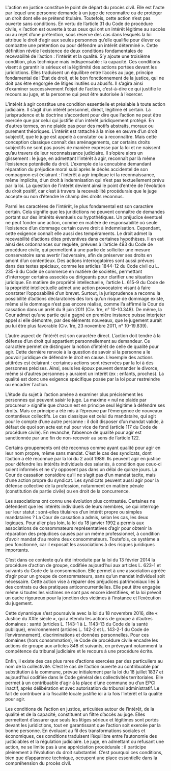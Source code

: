 L'action en justice constitue le point de départ du procès civil. Elle est l'acte par lequel une personne demande à un juge de reconnaître ou de protéger un droit dont elle se prétend titulaire. Toutefois, cette action n’est pas ouverte sans conditions. En vertu de l’article 31 du Code de procédure civile, « l’action est ouverte à tous ceux qui ont un intérêt légitime au succès ou au rejet d’une prétention, sous réserve des cas dans lesquels la loi attribue le droit d’agir aux seules personnes qu’elle qualifie pour élever ou combattre une prétention ou pour défendre un intérêt déterminé ». Cette définition révèle l’existence de deux conditions fondamentales de recevabilité de l’action : l’intérêt et la qualité. S’y ajoute une troisième condition, plus technique mais indispensable : la capacité. Ces conditions visent à garantir le sérieux et la légitimité des actions portées devant les juridictions. Elles traduisent un équilibre entre l’accès au juge, principe fondamental de l’État de droit, et le bon fonctionnement de la justice, qui ne doit pas être engorgée de litiges inutiles ou abusifs. Il s’agira ainsi d’examiner successivement l’objet de l’action, c’est-à-dire ce qui justifie le recours au juge, et la personne qui peut être autorisée à l’exercer.

L’intérêt à agir constitue une condition essentielle et préalable à toute action judiciaire. Il s’agit d’un intérêt personnel, direct, légitime et certain. La jurisprudence et la doctrine s’accordent pour dire que l’action ne peut être exercée que par celui qui justifie d’un intérêt juridiquement protégé. En d’autres termes, on ne plaide pas pour des motifs abstraits, moraux ou purement théoriques. L’intérêt est rattaché à la mise en œuvre d’un droit subjectif, que le juge est appelé à constater ou à reconnaître. Mais cette conception classique connaît des aménagements, car certains droits subjectifs ne sont pas posés de manière expresse par la loi et ne naissent qu’au travers de leur reconnaissance judiciaire. Il s’opère alors un glissement : le juge, en admettant l’intérêt à agir, reconnaît par là même l’existence potentielle du droit. L’exemple de la concubine demandant réparation du préjudice moral subi après le décès accidentel de son compagnon est éclairant : l’intérêt à agir implique ici la reconnaissance, même implicite, d’un droit à indemnisation qui n’est pas textuellement prévu par la loi. La question de l’intérêt devient ainsi le point d’entrée de l’évolution du droit positif, car c’est à travers la recevabilité procédurale que le juge accepte ou non d’étendre le champ des droits reconnus.

Parmi les caractères de l’intérêt, le plus fondamental est son caractère certain. Cela signifie que les juridictions ne peuvent connaître de demandes portant sur des intérêts éventuels ou hypothétiques. Un préjudice éventuel ne peut fonder une action, comme en matière de responsabilité où seule l’existence d’un dommage certain ouvre droit à indemnisation. Cependant, cette exigence connaît elle aussi des tempéraments. Le droit admet la recevabilité d’actions dites préventives dans certaines hypothèses. Il en est ainsi des ordonnances sur requête, prévues à l’article 493 du Code de procédure civile, qui permettent à une partie de solliciter une mesure conservatoire sans avertir l’adversaire, afin de préserver ses droits en amont d’un contentieux. Des actions interrogatoires sont aussi prévues dans des textes spéciaux, comme les articles 1844-12 du Code civil ou L. 235-6 du Code de commerce en matière de sociétés, permettant d’interroger certains associés ou dirigeants pour clarifier une situation juridique. En matière de propriété intellectuelle, l’article L. 615-9 du Code de la propriété intellectuelle admet une action provocatoire visant à faire constater l’opposabilité d’un brevet. Surtout, la jurisprudence a reconnu la possibilité d’actions déclaratoires dès lors qu’un risque de dommage existe, même si le dommage n’est pas encore réalisé, comme l’a affirmé la Cour de cassation dans un arrêt du 9 juin 2011 (Civ. 1re, n° 10-10.348). De même, la Cour admet qu’une partie qui a gagné en première instance puisse interjeter appel si elle démontre, par des éléments nouveaux, que le jugement aurait pu lui être plus favorable (Civ. 1re, 23 novembre 2011, n° 10-19.839).

L’autre aspect de l’intérêt est son caractère direct. L’action doit tendre à la défense d’un droit qui appartient personnellement au demandeur. Ce caractère permet de distinguer la notion d’intérêt de celle de qualité pour agir. Cette dernière renvoie à la question de savoir si la personne a le pouvoir juridique de défendre le droit en cause. L’exemple des actions attitrées est éclairant : certaines actions sont réservées par la loi à des personnes précises. Ainsi, seuls les époux peuvent demander le divorce, même si d’autres personnes y auraient un intérêt (ex : enfants, proches). La qualité est donc une exigence spécifique posée par la loi pour restreindre ou encadrer l’action.

L’étude du sujet à l’action amène à examiner plus précisément les personnes qui peuvent saisir le juge. La maxime « nul ne plaide par procureur » signifie que chacun est en principe seul légitime à défendre ses droits. Mais ce principe a été mis à l’épreuve par l’émergence de nouveaux contentieux collectifs. Le cas classique est celui du mandataire, qui agit pour le compte d’une autre personne : il doit disposer d’un mandat valide, à défaut de quoi son acte est nul pour vice de fond (article 117 du Code de procédure civile). En revanche, l’absence de qualité pour agir est sanctionnée par une fin de non-recevoir au sens de l’article 122.

Certains groupements ont été reconnus comme ayant qualité pour agir en leur nom propre, même sans mandat. C’est le cas des syndicats, dont l’action a été reconnue par la loi du 2 août 1989. Ils peuvent agir en justice pour défendre les intérêts individuels des salariés, à condition que ceux-ci soient informés et ne s’y opposent pas dans un délai de quinze jours. La Cour de cassation considère qu’il ne s’agit pas d’un mandat tacite, mais d’une action propre du syndicat. Les syndicats peuvent aussi agir pour la défense collective de la profession, notamment en matière pénale (constitution de partie civile) ou en droit de la concurrence.

Les associations ont connu une évolution plus contrastée. Certaines ne défendent que les intérêts individuels de leurs membres, ce qui interroge sur leur statut : sont-elles titulaires d’un intérêt propre ou simples mandataires ? La Cour de cassation a admis, selon les cas, les deux logiques. Pour aller plus loin, la loi du 18 janvier 1992 a permis aux associations de consommateurs représentatives d’agir pour obtenir la réparation des préjudices causés par un même professionnel, à condition d’avoir mandat d’au moins deux consommateurs. Toutefois, ce système a peu fonctionné, car il exposait les associations à des risques juridiques importants.

C’est dans ce contexte qu’a été introduite par la loi du 13 février 2014 la procédure d’action de groupe, codifiée aujourd’hui aux articles L. 623-1 et suivants du Code de la consommation. Elle permet à une association agréée d’agir pour un groupe de consommateurs, sans qu’un mandat individuel soit nécessaire. Cette action vise à réparer des préjudices patrimoniaux liés à des contrats ou des pratiques anticoncurrentielles. Elle peut être engagée même si toutes les victimes ne sont pas encore identifiées, et la loi prévoit un cadre rigoureux pour la jonction des victimes à l’instance et l’exécution du jugement.

Cette dynamique s’est poursuivie avec la loi du 18 novembre 2016, dite « Justice du XXIe siècle », qui a étendu les actions de groupe à d’autres domaines : santé (articles L. 1143-1 à L. 1143-13 du Code de la santé publique), environnement (articles L. 142-2 et L. 143-2-1 du Code de l’environnement), discriminations et données personnelles. Pour ces domaines (hors consommation), le Code de procédure civile encadre les actions de groupe aux articles 848 et suivants, en prévoyant notamment la compétence du tribunal judiciaire et le recours à une procédure écrite.

Enfin, il existe des cas plus rares d’actions exercées par des particuliers au nom de la collectivité. C’est le cas de l’action ouverte au contribuable par substitution à la commune, prévue initialement par la loi du 18 juillet 1837 et aujourd’hui codifiée dans le Code général des collectivités territoriales. Elle permet à un contribuable d’agir à la place d’une commune ou d’un EPCI inactif, après délibération et avec autorisation du tribunal administratif. Le fait de contribuer à la fiscalité locale justifie ici à la fois l’intérêt et la qualité pour agir.

Les conditions de l’action en justice, articulées autour de l’intérêt, de la qualité et de la capacité, constituent un filtre d’accès au juge. Elles permettent d’assurer que seuls les litiges sérieux et légitimes sont portés devant les juridictions, tout en garantissant que l’action soit exercée par la bonne personne. En évoluant au fil des transformations sociales et économiques, ces conditions traduisent l’équilibre entre l’autonomie des justiciables et la régulation judiciaire. Le juge, en admettant ou refusant une action, ne se limite pas à une appréciation procédurale : il participe pleinement à l’évolution du droit substantiel. C’est pourquoi ces conditions, bien que d’apparence technique, occupent une place essentielle dans la compréhension du procès civil.